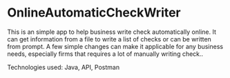 # OnlineAutomaticCheckWriter
This is an simple app to help business write check automatically online. It can get information from a file to write a list of checks or can be written from prompt. A few simple changes can make it applicable for any business needs, especially firms that requires a lot of manually writing check..

Technologies used: Java, API, Postman
